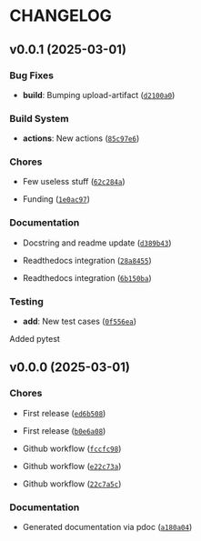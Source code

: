 # CHANGELOG


## v0.0.1 (2025-03-01)

### Bug Fixes

- **build**: Bumping upload-artifact
  ([`d2100a0`](https://github.com/well-it-wasnt-me/ICU/commit/d2100a0e08f9c4dcd75798ce0081ce592052ed09))

### Build System

- **actions**: New actions
  ([`85c97e6`](https://github.com/well-it-wasnt-me/ICU/commit/85c97e6f1306760611242c57d5f4bdf98670a645))

### Chores

- Few useless stuff
  ([`62c284a`](https://github.com/well-it-wasnt-me/ICU/commit/62c284a64c693c4c17ed91e6a816c8a5bf282b2f))

- Funding
  ([`1e0ac97`](https://github.com/well-it-wasnt-me/ICU/commit/1e0ac97e3d6bab898a29f3d2efab1f46add9fd81))

### Documentation

- Docstring and readme update
  ([`d389b43`](https://github.com/well-it-wasnt-me/ICU/commit/d389b4323001836171b82bd388e3dcd56a2aca40))

- Readthedocs integration
  ([`28a8455`](https://github.com/well-it-wasnt-me/ICU/commit/28a84553ca53fa77f1d55ea75af35f067f66b5d4))

- Readthedocs integration
  ([`6b150ba`](https://github.com/well-it-wasnt-me/ICU/commit/6b150ba017534f87964106dc3e3f214dbaef74c6))

### Testing

- **add**: New test cases
  ([`0f556ea`](https://github.com/well-it-wasnt-me/ICU/commit/0f556ea48d7c52fd312ab67cbb348ceeea6b286d))

Added pytest


## v0.0.0 (2025-03-01)

### Chores

- First release
  ([`ed6b508`](https://github.com/well-it-wasnt-me/ICU/commit/ed6b5080fbafd3ee6adda69646f6467b4effbded))

- First release
  ([`b0e6a08`](https://github.com/well-it-wasnt-me/ICU/commit/b0e6a088afb23ea5478410242f881689a49d4dd1))

- Github workflow
  ([`fccfc98`](https://github.com/well-it-wasnt-me/ICU/commit/fccfc98a09b1ee5557aecf43645e05c31e0e8370))

- Github workflow
  ([`e22c73a`](https://github.com/well-it-wasnt-me/ICU/commit/e22c73ab32f69d76851c82140c75b561ebd22284))

- Github workflow
  ([`22c7a5c`](https://github.com/well-it-wasnt-me/ICU/commit/22c7a5cadffdbfb9b27526a3e19ae56fbdb4a576))

### Documentation

- Generated documentation via pdoc
  ([`a180a04`](https://github.com/well-it-wasnt-me/ICU/commit/a180a04933500b88927087fe5d7ce6901420b755))
